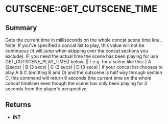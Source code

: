 # CUTSCENE::GET_CUTSCENE_TIME

## Summary
Gets the current time in milliseconds on the whole concat scene time line..
Note: If you've specified a concat list to play, this value will not be continuous (it will jump
when skipping over the concat sections you exclude). IF you need the actual time the scene has been playing for
use GET_CUTSCENE_PLAY_TIME() below.
||
\/
e.g. for a scene like this:		|  A (2secs) |  B (3 secs)   |   C (2 secs)  |  D (3 secs) |
if your concat list chooses to play A & C (omitting B and D) and the cutscene is half way through section C,
this command will return 6 seconds (the current time on the whole concat timeline) even though the scene has
only been playing for 3 seconds from the player's perspective.

## Returns
* **INT**